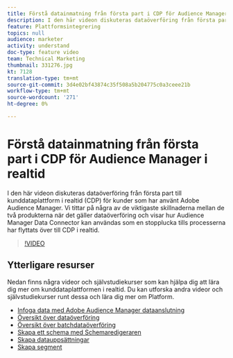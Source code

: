 ```yaml
---
title: Förstå datainmatning från första part i CDP för Audience Manager i realtid
description: I den här videon diskuteras dataöverföring från första part till kunddataplattform i realtid (CDP) för kunder som har använt Adobe Audience Manager. Vi tittar på några av de viktigaste skillnaderna mellan de två produkterna när det gäller dataöverföring och visar hur Audience Manager Data Connector kan användas som en stopplucka tills processerna har flyttats över till CDP i realtid.
feature: Plattformsintegrering
topics: null
audience: marketer
activity: understand
doc-type: feature video
team: Technical Marketing
thumbnail: 331276.jpg
kt: 7128
translation-type: tm+mt
source-git-commit: 3d4e02bf43874c35f508a5b204775c0a3ceee21b
workflow-type: tm+mt
source-wordcount: '271'
ht-degree: 0%

---
```



# Förstå datainmatning från första part i CDP för Audience Manager i realtid

I den här videon diskuteras dataöverföring från första part till kunddataplattform i realtid (CDP) för kunder som har använt Adobe Audience Manager. Vi tittar på några av de viktigaste skillnaderna mellan de två produkterna när det gäller dataöverföring och visar hur Audience Manager Data Connector kan användas som en stopplucka tills processerna har flyttats över till CDP i realtid.


>[!VIDEO](https://video.tv.adobe.com/v/331276/?quality=12&learn=on)

## Ytterligare resurser

Nedan finns några videor och självstudiekurser som kan hjälpa dig att lära dig mer om kunddataplattformen i realtid. Du kan utforska andra videor och självstudiekurser runt dessa och lära dig mer om Platform.

* [Infoga data med Adobe Audience Manager dataanslutning](https://experienceleague.adobe.com/docs/platform-learn/tutorials/sources/ingest-data-from-aam.html?lang=en#sources)
* [Översikt över dataöverföring](https://experienceleague.adobe.com/docs/platform-learn/tutorials/data-ingestion/understanding-streaming-ingestion.html?lang=en#data-ingestion)
* [Översikt över batchdataöverföring](https://experienceleague.adobe.com/docs/platform-learn/tutorials/data-ingestion/batch-ingestion-overview.html?lang=en#data-ingestion)
* [Skapa ett schema med Schemaredigeraren](https://experienceleague.adobe.com/docs/experience-platform/xdm/tutorials/create-schema-ui.html?lang=en#getting-started)
* [Skapa datauppsättningar](https://experienceleague.adobe.com/docs/platform-learn/getting-started-for-data-architects-and-data-engineers/create-datasets.html?lang=en#permissions-required)
* [Skapa segment](https://experienceleague.adobe.com/docs/platform-learn/tutorials/segments/create-segments.html?lang=en#segments)
